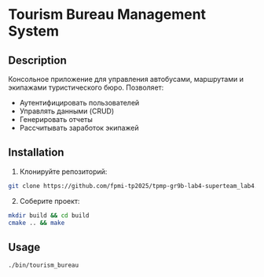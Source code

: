 # Tourism Bureau Management System

## Description
Консольное приложение для управления автобусами, маршрутами и экипажами туристического бюро. Позволяет:
- Аутентифицировать пользователей
- Управлять данными (CRUD)
- Генерировать отчеты
- Рассчитывать заработок экипажей

## Installation
1. Клонируйте репозиторий:
```bash
git clone https://github.com/fpmi-tp2025/tpmp-gr9b-lab4-superteam_lab4.git
```
2. Соберите проект:
```bash
mkdir build && cd build
cmake .. && make
```
## Usage
```bash
./bin/tourism_bureau
```
